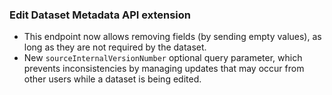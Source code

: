 ### Edit Dataset Metadata API extension

- This endpoint now allows removing fields (by sending empty values), as long as they are not required by the dataset.
- New ``sourceInternalVersionNumber`` optional query parameter, which prevents inconsistencies by managing updates that
  may occur from other users while a dataset is being edited.
